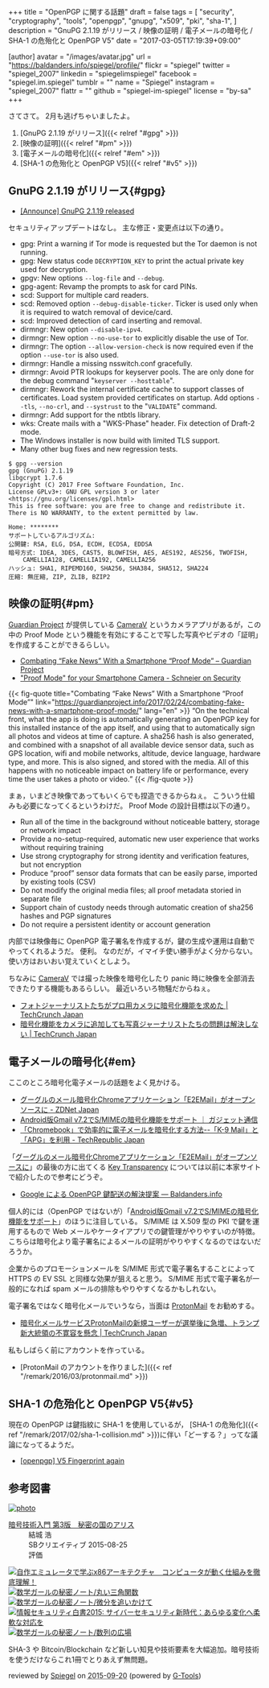 +++
title = "OpenPGP に関する話題"
draft = false
tags = [
  "security",
  "cryptography",
  "tools",
  "openpgp",
  "gnupg",
  "x509",
  "pki",
  "sha-1",
]
description = "GnuPG 2.1.19 がリリース / 映像の証明 / 電子メールの暗号化 / SHA-1 の危殆化と OpenPGP V5"
date = "2017-03-05T17:19:39+09:00"

[author]
  avatar = "/images/avatar.jpg"
  url = "https://baldanders.info/spiegel/profile/"
  flickr = "spiegel"
  twitter = "spiegel_2007"
  linkedin = "spiegelimspiegel"
  facebook = "spiegel.im.spiegel"
  tumblr = ""
  name = "Spiegel"
  instagram = "spiegel_2007"
  flattr = ""
  github = "spiegel-im-spiegel"
  license = "by-sa"
+++

さてさて。
2月も逃げちゃいましたよ。

1. [GnuPG 2.1.19 がリリース]({{< relref "#gpg" >}})
1. [映像の証明]({{< relref "#pm" >}})
1. [電子メールの暗号化]({{< relref "#em" >}})
1. [SHA-1 の危殆化と OpenPGP V5]({{< relref "#v5" >}})

## GnuPG 2.1.19 がリリース{#gpg}

- [[Announce] GnuPG 2.1.19 released](https://lists.gnupg.org/pipermail/gnupg-announce/2017q1/000402.html)

セキュリティアップデートはなし。
主な修正・変更点は以下の通り。

* gpg: Print a warning if Tor mode is requested but the Tor daemon is not running.
* gpg: New status code `DECRYPTION_KEY` to print the actual private key used for decryption.
* gpgv: New options `--log-file` and `--debug`.
* gpg-agent: Revamp the prompts to ask for card PINs.
* scd: Support for multiple card readers.
* scd: Removed option `--debug-disable-ticker`.  Ticker is used only when it is required to watch removal of device/card.
* scd: Improved detection of card inserting and removal.
* dirmngr: New option `--disable-ipv4`.
* dirmngr: New option `--no-use-tor` to explicitly disable the use of Tor.
* dirmngr: The option `--allow-version-check` is now required even if the option `--use-tor` is also used.
* dirmngr: Handle a missing nsswitch.conf gracefully.
* dirmngr: Avoid PTR lookups for keyserver pools.  The are only done for the debug command "`keyserver --hosttable`".
* dirmngr: Rework the internal certificate cache to support classes of certificates.  Load system provided certificates on startup.  Add options `--tls`, `--no-crl`, and `--systrust` to the "`VALIDATE`" command.
* dirmngr: Add support for the ntbtls library.
* wks: Create mails with a "WKS-Phase" header.  Fix detection of Draft-2 mode.
* The Windows installer is now build with limited TLS support.
* Many other bug fixes and new regression tests.

```text
$ gpg --version
gpg (GnuPG) 2.1.19
libgcrypt 1.7.6
Copyright (C) 2017 Free Software Foundation, Inc.
License GPLv3+: GNU GPL version 3 or later <https://gnu.org/licenses/gpl.html>
This is free software: you are free to change and redistribute it.
There is NO WARRANTY, to the extent permitted by law.

Home: ********
サポートしているアルゴリズム:
公開鍵: RSA, ELG, DSA, ECDH, ECDSA, EDDSA
暗号方式: IDEA, 3DES, CAST5, BLOWFISH, AES, AES192, AES256, TWOFISH,
    CAMELLIA128, CAMELLIA192, CAMELLIA256
ハッシュ: SHA1, RIPEMD160, SHA256, SHA384, SHA512, SHA224
圧縮: 無圧縮, ZIP, ZLIB, BZIP2
```

## 映像の証明{#pm}

[Guardian Project] が提供している [CameraV] というカメラアプリがあるが，この中の Proof Mode という機能を有効にすることで写した写真やビデオの「証明」を作成することができるらしい。

- [Combating “Fake News” With a Smartphone “Proof Mode” – Guardian Project](https://guardianproject.info/2017/02/24/combating-fake-news-with-a-smartphone-proof-mode/)
- ["Proof Mode" for your Smartphone Camera - Schneier on Security](https://www.schneier.com/blog/archives/2017/03/proof_mode_for_.html)

{{< fig-quote title="Combating “Fake News” With a Smartphone “Proof Mode”" link="https://guardianproject.info/2017/02/24/combating-fake-news-with-a-smartphone-proof-mode/" lang="en" >}}
<q>On the technical front, what the app is doing is automatically generating an OpenPGP key for this installed instance of the app itself, and using that to automatically sign all photos and videos at time of capture. A sha256 hash is also generated, and combined with a snapshot of all available device sensor data, such as GPS location, wifi and mobile networks, altitude,  device language, hardware type, and more. This is also signed, and stored with the media. All of this happens with no noticeable impact on battery life or performance, every time the user takes a photo or video.</q>
{{< /fig-quote >}}

まぁ，いまどき映像であってもいくらでも捏造できるからねぇ。
こういう仕組みも必要になってくるというわけだ。
Proof Mode の設計目標は以下の通り。

- Run all of the time in the background without noticeable battery, storage or network impact
- Provide a no-setup-required, automatic new user experience that works without requiring training
- Use strong cryptography for strong identity and verification features, but not encryption
- Produce “proof” sensor data formats that can be easily parse, imported by existing tools (CSV)
- Do not modify the original media files; all proof metadata storied in separate file
- Support chain of custody needs through automatic creation of sha256 hashes and PGP signatures
- Do not require a persistent identity or account generation

内部では映像毎に OpenPGP 電子署名を作成するが，鍵の生成や運用は自動でやってくれるようだ。
便利。
なのだが，イマイチ使い勝手がよく分からない。
使い方はおいおい覚えていくとしよう。

ちなみに [CameraV] では撮った映像を暗号化したり panic 時に映像を全部消去できたりする機能もあるらしい。
最近いろいろ物騒だからねぇ。

- [フォトジャーナリストたちがプロ用カメラに暗号化機能を求めた | TechCrunch Japan](http://jp.techcrunch.com/2016/12/15/20161214photojournalists-demand-encryption-light-is-giving-it-to-them/)
- [暗号化機能をカメラに追加しても写真ジャーナリストたちの問題は解決しない | TechCrunch Japan](http://jp.techcrunch.com/2016/12/16/20161214onpx-n-ovg-onpx-n-ovg-zber/)

## 電子メールの暗号化{#em}

ここのところ暗号化電子メールの話題をよく見かける。

- [グーグルのメール暗号化Chromeアプリケーション「E2EMail」がオープンソースに - ZDNet Japan](https://japan.zdnet.com/article/35097359/)
- [Android版Gmail v7.2でS/MIMEの暗号化機能をサポート ｜ ガジェット通信](http://getnews.jp/archives/1638152)
- [「Chromebook」で効率的に電子メールを暗号化する方法--「K-9 Mail」と「APG」を利用 - TechRepublic Japan](https://japan.techrepublic.com/article/35097236.htm)

「[グーグルのメール暗号化Chromeアプリケーション「E2EMail」がオープンソースに](https://japan.zdnet.com/article/35097359/)」の最後の方に出てくる [Key Transparency](https://security.googleblog.com/2017/01/security-through-transparency.html "Google Online Security Blog: Security Through Transparency") については以前に本家サイトで紹介したので参考にどうぞ。

- [Google による OpenPGP 鍵配送の解決提案 — Baldanders.info](https://baldanders.info/spiegel/log2/000785.shtml)

個人的には（OpenPGP ではないが）「[Android版Gmail v7.2でS/MIMEの暗号化機能をサポート](http://getnews.jp/archives/1638152)」のほうに注目している。
S/MIME は X.509 型の PKI で鍵を運用するもので Web メールやケータイアプリでの鍵管理がやりやすいのが特徴。
こちらは暗号化より電子署名によるメールの証明がやりやすくなるのではないだろうか。

企業からのプロモーションメールを S/MIME 形式で電子署名することによって HTTPS の EV SSL と同様な効果が狙えると思う。
S/MIME 形式で電子署名が一般的になれば spam メールの排除もやりやすくなるかもしれない。

電子署名ではなく暗号化メールでいうなら，当面は [ProtonMail](https://protonmail.com/ "Secure email: ProtonMail is free encrypted email.") をお勧めする。

- [暗号化メールサービスProtonMailの新規ユーザーが選挙後に急増、トランプ新大統領の不寛容を懸念 | TechCrunch Japan](http://jp.techcrunch.com/2016/11/12/20161111signups-for-encrypted-mail-client-protonmail-double-after-election/)

私もしばらく前にアカウントを作っている。

- [ProtonMail のアカウントを作りました]({{< ref "/remark/2016/03/protonmail.md" >}})

## SHA-1 の危殆化と OpenPGP V5{#v5}

現在の OpenPGP は鍵指紋に SHA-1 を使用しているが， [SHA-1 の危殆化]({{< ref "/remark/2017/02/sha-1-collision.md" >}})に伴い「どーする？」ってな議論になってるようだ。

- [[openpgp] V5 Fingerprint again](https://mailarchive.ietf.org/arch/msg/openpgp/_uV_coJ0CYayv_2ptJMuSraJhws)

[GnuPG]: https://gnupg.org/ "The GNU Privacy Guard"
[Guardian Project]: https://guardianproject.info/ "Guardian Project – People, Apps and Code You Can Trust"
[CameraV]: https://guardianproject.info/apps/camerav/ "CameraV: Secure Verifiable Photo & Video Camera – Guardian Project"

## 参考図書

<div class="hreview" ><a class="item url" href="https://www.amazon.co.jp/exec/obidos/ASIN/B015643CPE/baldandersinf-22/"><img src="https://images-fe.ssl-images-amazon.com/images/I/51t6yHHVwEL._SL160_.jpg" alt="photo" class="photo"  /></a><dl ><dt class="fn"><a class="item url" href="https://www.amazon.co.jp/exec/obidos/ASIN/B015643CPE/baldandersinf-22/">暗号技術入門 第3版　秘密の国のアリス</a></dt><dd>結城 浩 </dd><dd>SBクリエイティブ 2015-08-25</dd><dd>評価<abbr class="rating" title="5"><img src="https://images-fe.ssl-images-amazon.com/images/G/01/detail/stars-5-0.gif" alt="" /></abbr> </dd></dl><p class="similar"><a href="https://www.amazon.co.jp/exec/obidos/ASIN/B0148FQNVC/baldandersinf-22/" target="_top"><img src="https://images-fe.ssl-images-amazon.com/images/P/B0148FQNVC.09._SCTHUMBZZZ_.jpg"  alt="自作エミュレータで学ぶx86アーキテクチャ　コンピュータが動く仕組みを徹底理解！"  /></a> <a href="https://www.amazon.co.jp/exec/obidos/ASIN/B00W6NCLJM/baldandersinf-22/" target="_top"><img src="https://images-fe.ssl-images-amazon.com/images/P/B00W6NCLJM.09._SCTHUMBZZZ_.jpg"  alt="数学ガールの秘密ノート/丸い三角関数"  /></a> <a href="https://www.amazon.co.jp/exec/obidos/ASIN/B00Y9EYOIW/baldandersinf-22/" target="_top"><img src="https://images-fe.ssl-images-amazon.com/images/P/B00Y9EYOIW.09._SCTHUMBZZZ_.jpg"  alt="数学ガールの秘密ノート/微分を追いかけて"  /></a> <a href="https://www.amazon.co.jp/exec/obidos/ASIN/B012BYBTZC/baldandersinf-22/" target="_top"><img src="https://images-fe.ssl-images-amazon.com/images/P/B012BYBTZC.09._SCTHUMBZZZ_.jpg"  alt="情報セキュリティ白書2015: サイバーセキュリティ新時代：あらゆる変化へ柔軟な対応を"  /></a> <a href="https://www.amazon.co.jp/exec/obidos/ASIN/B00W6NCLL0/baldandersinf-22/" target="_top"><img src="https://images-fe.ssl-images-amazon.com/images/P/B00W6NCLL0.09._SCTHUMBZZZ_.jpg"  alt="数学ガールの秘密ノート/数列の広場"  /></a> </p>
<p class="description">SHA-3 や Bitcoin/Blockchain など新しい知見や技術要素を大幅追加。暗号技術を使うだけならこれ1冊でとりあえず無問題。</p>
<p class="gtools" >reviewed by <a href='#maker' class='reviewer'>Spiegel</a> on <abbr class="dtreviewed" title="2015-09-20">2015-09-20</abbr> (powered by <a href="http://www.goodpic.com/mt/aws/index.html" >G-Tools</a>)</p>
</div>
